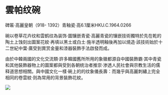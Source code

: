 # 雲帕纹碗  

碑匾·高麗皇朝（918- 1392）青釉瓷·高6.1厘米HKU.C.1964.0266  

碗以卷草花卉纹和雲鹤纹為装饰·圖镶嵌青瓷·高麗青瓷的镶嵌技術獨特於先在乾的陶土上蚀刻出圖案花紋·再填以黑土或白土·施半透明釉後再加以燒造·該技術始於十二世紀中葉·廣受到賞赏金量和漆器裝飾手法啟發而成。  

由於中韓兩國的文化交流類·許多韓國舊所所用的象徽都源自中國裝飾霸·其中青瓷和其他裝飾器物上的圖案都與受到各朝统治者推崇·渗透人民社會與宗教生活的儒释道思想相關。與中國文化一樣·碗上的的纹象儀長壽：而幾乎與高麗刺繡上完全相同的卷雲紋·则為常用的背景裝飾花紋。  

![](https://cdn-mineru.openxlab.org.cn/result/2025-07-27/26ec8c02-599c-4b79-9876-e092d6287e02/bd1a31c5f8b22fbf9075da52711e07b0c73f2d63e2de96507582e6b23c6a7d5a.jpg)